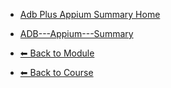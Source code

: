 - [Adb Plus Appium   Summary Home](./README.md)

- [ADB---Appium---Summary](./ADB---Appium---Summary.md "ADB---Appium---Summary")

- [⬅ Back to Module](../README.md)
- [⬅ Back to Course](../../README.md)
